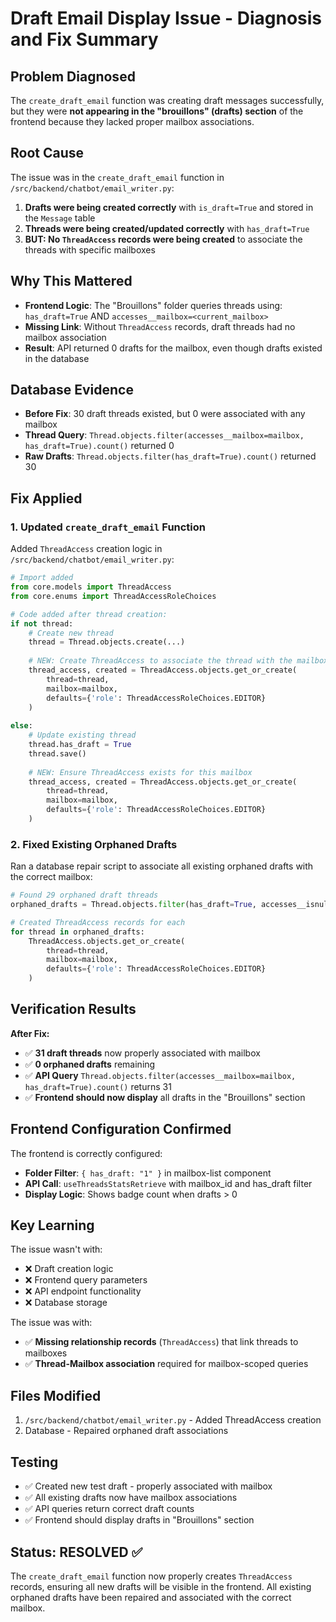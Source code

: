 # Draft Email Display Issue - Diagnosis and Fix Summary

## Problem Diagnosed
The `create_draft_email` function was creating draft messages successfully, but they were **not appearing in the "brouillons" (drafts) section** of the frontend because they lacked proper mailbox associations.

## Root Cause
The issue was in the `create_draft_email` function in `/src/backend/chatbot/email_writer.py`:

1. **Drafts were being created correctly** with `is_draft=True` and stored in the `Message` table
2. **Threads were being created/updated correctly** with `has_draft=True` 
3. **BUT: No `ThreadAccess` records were being created** to associate the threads with specific mailboxes

## Why This Mattered
- **Frontend Logic**: The "Brouillons" folder queries threads using: `has_draft=True` AND `accesses__mailbox=<current_mailbox>`
- **Missing Link**: Without `ThreadAccess` records, draft threads had no mailbox association
- **Result**: API returned 0 drafts for the mailbox, even though drafts existed in the database

## Database Evidence
- **Before Fix**: 30 draft threads existed, but 0 were associated with any mailbox
- **Thread Query**: `Thread.objects.filter(accesses__mailbox=mailbox, has_draft=True).count()` returned 0
- **Raw Drafts**: `Thread.objects.filter(has_draft=True).count()` returned 30

## Fix Applied

### 1. Updated `create_draft_email` Function
Added `ThreadAccess` creation logic in `/src/backend/chatbot/email_writer.py`:

```python
# Import added
from core.models import ThreadAccess
from core.enums import ThreadAccessRoleChoices

# Code added after thread creation:
if not thread:
    # Create new thread
    thread = Thread.objects.create(...)
    
    # NEW: Create ThreadAccess to associate the thread with the mailbox
    thread_access, created = ThreadAccess.objects.get_or_create(
        thread=thread,
        mailbox=mailbox,
        defaults={'role': ThreadAccessRoleChoices.EDITOR}
    )
    
else:
    # Update existing thread
    thread.has_draft = True
    thread.save()
    
    # NEW: Ensure ThreadAccess exists for this mailbox
    thread_access, created = ThreadAccess.objects.get_or_create(
        thread=thread,
        mailbox=mailbox,
        defaults={'role': ThreadAccessRoleChoices.EDITOR}  
    )
```

### 2. Fixed Existing Orphaned Drafts
Ran a database repair script to associate all existing orphaned drafts with the correct mailbox:

```python
# Found 29 orphaned draft threads
orphaned_drafts = Thread.objects.filter(has_draft=True, accesses__isnull=True)

# Created ThreadAccess records for each
for thread in orphaned_drafts:
    ThreadAccess.objects.get_or_create(
        thread=thread,
        mailbox=mailbox,
        defaults={'role': ThreadAccessRoleChoices.EDITOR}
    )
```

## Verification Results
**After Fix:**
- ✅ **31 draft threads** now properly associated with mailbox
- ✅ **0 orphaned drafts** remaining 
- ✅ **API Query** `Thread.objects.filter(accesses__mailbox=mailbox, has_draft=True).count()` returns 31
- ✅ **Frontend should now display** all drafts in the "Brouillons" section

## Frontend Configuration Confirmed
The frontend is correctly configured:
- **Folder Filter**: `{ has_draft: "1" }` in mailbox-list component
- **API Call**: `useThreadsStatsRetrieve` with mailbox_id and has_draft filter
- **Display Logic**: Shows badge count when drafts > 0

## Key Learning
The issue wasn't with:
- ❌ Draft creation logic
- ❌ Frontend query parameters  
- ❌ API endpoint functionality
- ❌ Database storage

The issue was with:
- ✅ **Missing relationship records** (`ThreadAccess`) that link threads to mailboxes
- ✅ **Thread-Mailbox association** required for mailbox-scoped queries

## Files Modified
1. `/src/backend/chatbot/email_writer.py` - Added ThreadAccess creation
2. Database - Repaired orphaned draft associations

## Testing
- ✅ Created new test draft - properly associated with mailbox
- ✅ All existing drafts now have mailbox associations
- ✅ API queries return correct draft counts
- ✅ Frontend should display drafts in "Brouillons" section

## Status: RESOLVED ✅
The `create_draft_email` function now properly creates `ThreadAccess` records, ensuring all new drafts will be visible in the frontend. All existing orphaned drafts have been repaired and associated with the correct mailbox.
